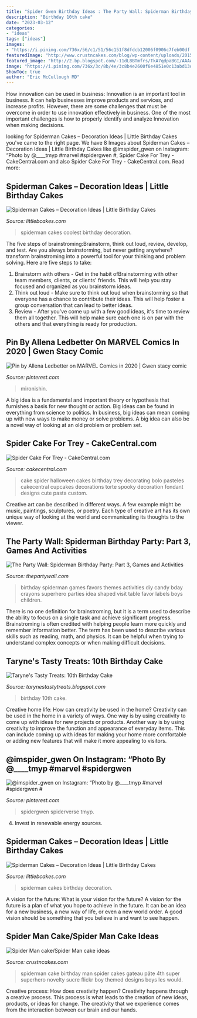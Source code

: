 ```yaml
---
title: "Spider Gwen Birthday Ideas : The Party Wall: Spiderman Birthday Party: Part 3, Games And Activities"
description: "Birthday 10th cake"
date: "2023-03-12"
categories:
- "ideas"
tags: ["ideas"]
images:
- "https://i.pinimg.com/736x/56/c1/51/56c151f8dfdcb12006f0906c7feb00df.jpg"
featuredImage: "http://www.crustncakes.com/blog/wp-content/uploads/2015/05/7156d8c47adf4c2c44bf2747b3ce7d8a.jpg"
featured_image: "http://2.bp.blogspot.com/-11dL8BTmfrs/TkA7qdpaBGI/AAAAAAAAAEc/lSheyIW9o8g/s1600/sb091low+res.jpg"
image: "https://i.pinimg.com/736x/3c/8b/4e/3c8b4e2600f6e4851e0c13abd13d2b2e.jpg"
ShowToc: true
author: "Eric McCullough MD"
---
```



How innovation can be used in business:
Innovation is an important tool in business. It can help businesses improve products and services, and increase profits. However, there are some challenges that must be overcome in order to use innovation effectively in business. One of the most important challenges is how to properly identify and analyze Innovation when making decisions.

	

		
looking for Spiderman Cakes – Decoration Ideas | Little Birthday Cakes you've came to the right page. We have 8 Images about Spiderman Cakes – Decoration Ideas | Little Birthday Cakes like @imspider_gwen on Instagram: “Photo by @____tmyp #marvel #spidergwen #, Spider Cake For Trey - CakeCentral.com and also Spider Cake For Trey - CakeCentral.com. Read more:
		
    
## Spiderman Cakes – Decoration Ideas | Little Birthday Cakes

<img loading=lazy src="http://www.littlebcakes.com/wp-content/uploads/2013/08/Coolest-Spiderman-Cakes.jpg" onerror="this.onerror=null;this.src='https://tse3.mm.bing.net/th?id=OIP.2OJg4Xqn8HPgb33aBSNb5AHaJ4&amp;pid=15.1';" alt="Spiderman Cakes – Decoration Ideas | Little Birthday Cakes">

_Source: littlebcakes.com_

>spiderman cakes coolest birthday decoration. 

	

The five steps of brainstroming:Brainstorm, think out loud, review, develop, and test.
Are you always brainstorming, but never getting anywhere? transform brainstroming into a powerful tool for your thinking and problem solving. Here are five steps to take: 
1. Brainstorm with others - Get in the habit ofBrainstorming with other team members, clients, or clients' friends. This will help you stay focused and organized as you brainstorm ideas. 
2. Think out loud - Make sure to think out loud when brainstorming so that everyone has a chance to contribute their ideas. This will help foster a group conversation that can lead to better ideas. 
3. Review - After you've come up with a few good ideas, it's time to review them all together. This will help make sure each one is on par with the others and that everything is ready for production. 

    
## Pin By Allena Ledbetter On MARVEL Comics In 2020 | Gwen Stacy Comic

<img loading=lazy src="https://i.pinimg.com/736x/3c/8b/4e/3c8b4e2600f6e4851e0c13abd13d2b2e.jpg" onerror="this.onerror=null;this.src='https://tse4.mm.bing.net/th?id=OIP.fk5LfjM-MfCdZODDU-gLvAHaLP&amp;pid=15.1';" alt="Pin by Allena Ledbetter on MARVEL Comics in 2020 | Gwen stacy comic">

_Source: pinterest.com_

>mironishin. 

	

A big idea is a fundamental and important theory or hypothesis that furnishes a basis for new thought or action. Big ideas can be found in everything from science to politics. In business, big ideas can mean coming up with new ways to make money or solve problems. A big idea can also be a novel way of looking at an old problem or problem set.

    
## Spider Cake For Trey - CakeCentral.com

<img loading=lazy src="https://cdn001.cakecentral.com/gallery/2015/03/900_855260ir5J_spider-cake-for-trey.jpg" onerror="this.onerror=null;this.src='https://tse2.mm.bing.net/th?id=OIP.uePsv_Kb9_GGIIWsuQ1f0wHaJ4&amp;pid=15.1';" alt="Spider Cake For Trey - CakeCentral.com">

_Source: cakecentral.com_

>cake spider halloween cakes birthday trey decorating bolo pasteles cakecentral cupcakes decorations torte spooky decoration fondant designs cute pasta custom. 

	

Creative art can be described in different ways. A few example might be music, paintings, sculptures, or poetry. Each type of creative art has its own unique way of looking at the world and communicating its thoughts to the viewer.

    
## The Party Wall: Spiderman Birthday Party: Part 3, Games And Activities

<img loading=lazy src="http://2.bp.blogspot.com/-11dL8BTmfrs/TkA7qdpaBGI/AAAAAAAAAEc/lSheyIW9o8g/s1600/sb091low+res.jpg" onerror="this.onerror=null;this.src='https://tse4.mm.bing.net/th?id=OIP.RccFiafYGTf1qE7fnEz3VgHaLH&amp;pid=15.1';" alt="The Party Wall: Spiderman Birthday Party: Part 3, Games and Activities">

_Source: thepartywall.com_

>birthday spiderman games favors themes activities diy candy bday crayons superhero parties idea shaped visit table favor labels boys children. 

	

There is no one definition for brainstroming, but it is a term used to describe the ability to focus on a single task and achieve significant progress. Brainstroming is often credited with helping people learn more quickly and remember information better. The term has been used to describe various skills such as reading, math, and physics. It can be helpful when trying to understand complex concepts or when making difficult decisions.

    
## Taryne&#039;s Tasty Treats: 10th Birthday Cake

<img loading=lazy src="http://4.bp.blogspot.com/-8qFO39JoC1M/UHXhY1m6W3I/AAAAAAAAAVI/UQcUsbDQaZE/s1600/IMG_6374.jpg" onerror="this.onerror=null;this.src='https://tse1.mm.bing.net/th?id=OIP.tKGkJI1Ww9EDhvSKy0LwowHaLG&amp;pid=15.1';" alt="Taryne&#039;s Tasty Treats: 10th Birthday Cake">

_Source: tarynestastytreats.blogspot.com_

>birthday 10th cake. 

	

Creative home life: How can creativity be used in the home?
Creativity can be used in the home in a variety of ways. One way is by using creativity to come up with ideas for new projects or products. Another way is by using creativity to improve the function and appearance of everyday items. This can include coming up with ideas for making your home more comfortable or adding new features that will make it more appealing to visitors.

    
## @imspider_gwen On Instagram: “Photo By @____tmyp #marvel #spidergwen #

<img loading=lazy src="https://i.pinimg.com/736x/56/c1/51/56c151f8dfdcb12006f0906c7feb00df.jpg" onerror="this.onerror=null;this.src='https://tse4.mm.bing.net/th?id=OIP.-YowT3hKAuG5DZEGi5T8EwHaJQ&amp;pid=15.1';" alt="@imspider_gwen on Instagram: “Photo by @____tmyp #marvel #spidergwen #">

_Source: pinterest.com_

>spidergwen spiderverse tmyp. 

	

4. Invest in renewable energy sources. 

    
## Spiderman Cakes – Decoration Ideas | Little Birthday Cakes

<img loading=lazy src="http://www.littlebcakes.com/wp-content/uploads/2013/08/Spiderman-Cakes-Images.jpg" onerror="this.onerror=null;this.src='https://tse4.mm.bing.net/th?id=OIP.ahuEcnMILxYoUNzYgmJBnAHaFj&amp;pid=15.1';" alt="Spiderman Cakes – Decoration Ideas | Little Birthday Cakes">

_Source: littlebcakes.com_

>spiderman cakes birthday decoration. 

	

A vision for the future: What is your vision for the future?
A vision for the future is a plan of what you hope to achieve in the future. It can be an idea for a new business, a new way of life, or even a new world order. A good vision should be something that you believe in and want to see happen.

    
## Spider Man Cake/Spider Man Cake Ideas

<img loading=lazy src="http://www.crustncakes.com/blog/wp-content/uploads/2015/05/7156d8c47adf4c2c44bf2747b3ce7d8a.jpg" onerror="this.onerror=null;this.src='https://tse4.mm.bing.net/th?id=OIP.fDcACcJK_2ZYX4srcXYEtgHaJ4&amp;pid=15.1';" alt="Spider Man cake/Spider Man cake ideas">

_Source: crustncakes.com_

>spiderman cake birthday man spider cakes gateau pâte 4th super superhero novelty sucre flickr boy themed designs boys les would. 

	

Creative process: How does creativity happen?
Creativity happens through a creative process. This process is what leads to the creation of new ideas, products, or ideas for change. The creativity that we experience comes from the interaction between our brain and our hands.


